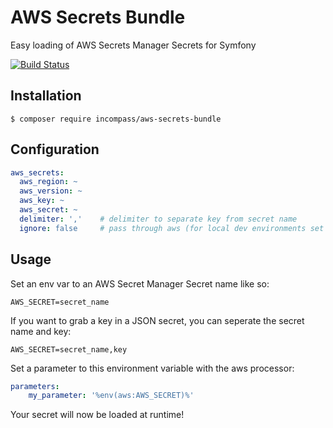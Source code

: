 

# AWS Secrets Bundle

Easy loading of AWS Secrets Manager Secrets for Symfony

[![Build Status](https://travis-ci.org/incompass/aws-secrets-bundle.svg?branch=master)](https://travis-ci.org/incompass/aws-secrets-bundle)

## Installation

    $ composer require incompass/aws-secrets-bundle

## Configuration

```yaml
aws_secrets:
  aws_region: ~
  aws_version: ~
  aws_key: ~
  aws_secret: ~
  delimiter: ','    # delimiter to separate key from secret name
  ignore: false     # pass through aws (for local dev environments set to true)
```

## Usage

Set an env var to an AWS Secret Manager Secret name like so:

    AWS_SECRET=secret_name

If you want to grab a key in a JSON secret, you can seperate the secret name and key:

    AWS_SECRET=secret_name,key
    
Set a parameter to this environment variable with the aws processor:

```yaml
parameters:
    my_parameter: '%env(aws:AWS_SECRET)%'
```

Your secret will now be loaded at runtime!
